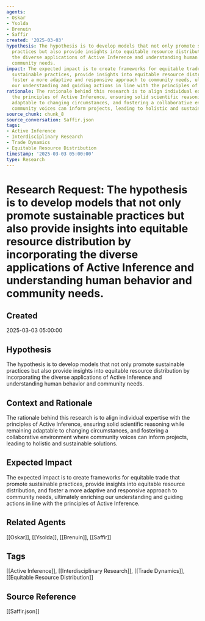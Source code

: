 ```yaml
---
agents:
- Oskar
- Ysolda
- Brenuin
- Saffir
created: '2025-03-03'
hypothesis: The hypothesis is to develop models that not only promote sustainable
  practices but also provide insights into equitable resource distribution by incorporating
  the diverse applications of Active Inference and understanding human behavior and
  community needs.
impact: The expected impact is to create frameworks for equitable trade that promote
  sustainable practices, provide insights into equitable resource distribution, and
  foster a more adaptive and responsive approach to community needs, ultimately enriching
  our understanding and guiding actions in line with the principles of Active Inference.
rationale: The rationale behind this research is to align individual expertise with
  the principles of Active Inference, ensuring solid scientific reasoning while remaining
  adaptable to changing circumstances, and fostering a collaborative environment where
  community voices can inform projects, leading to holistic and sustainable solutions.
source_chunk: chunk_8
source_conversation: Saffir.json
tags:
- Active Inference
- Interdisciplinary Research
- Trade Dynamics
- Equitable Resource Distribution
timestamp: '2025-03-03 05:00:00'
type: Research
---
```


# Research Request: The hypothesis is to develop models that not only promote sustainable practices but also provide insights into equitable resource distribution by incorporating the diverse applications of Active Inference and understanding human behavior and community needs.

## Created
2025-03-03 05:00:00

## Hypothesis
The hypothesis is to develop models that not only promote sustainable practices but also provide insights into equitable resource distribution by incorporating the diverse applications of Active Inference and understanding human behavior and community needs.

## Context and Rationale
The rationale behind this research is to align individual expertise with the principles of Active Inference, ensuring solid scientific reasoning while remaining adaptable to changing circumstances, and fostering a collaborative environment where community voices can inform projects, leading to holistic and sustainable solutions.

## Expected Impact
The expected impact is to create frameworks for equitable trade that promote sustainable practices, provide insights into equitable resource distribution, and foster a more adaptive and responsive approach to community needs, ultimately enriching our understanding and guiding actions in line with the principles of Active Inference.

## Related Agents
[[Oskar]], [[Ysolda]], [[Brenuin]], [[Saffir]]

## Tags
[[Active Inference]], [[Interdisciplinary Research]], [[Trade Dynamics]], [[Equitable Resource Distribution]]

## Source Reference
[[Saffir.json]]
